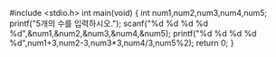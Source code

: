 #include <stdio.h>
int main(void)
{
    int num1,num2,num3,num4,num5;
    printf("5개의 수를 입력하시오.");
    scanf("%d %d %d %d %d",&num1,&num2,&num3,&num4,&num5);
    printf("%d %d %d %d %d",num1+3,num2-3,num3*3,num4/3,num5%2);
    return 0;
}
